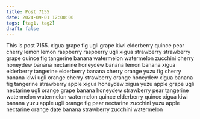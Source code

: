 ```yaml
---
title: Post 7155
date: 2024-09-01 12:00:00
tags: [tag1, tag2]
draft: false
---
```

This is post 7155.
xigua
grape
fig
ugli
grape
kiwi
elderberry
quince
pear
cherry
lemon
lemon
raspberry
raspberry
ugli
xigua
strawberry
strawberry
grape
quince
fig
tangerine
banana
watermelon
watermelon
zucchini
cherry
honeydew
banana
nectarine
honeydew
banana
lemon
banana
xigua
elderberry
tangerine
elderberry
banana
cherry
orange
yuzu
fig
cherry
banana
kiwi
ugli
orange
cherry
strawberry
orange
honeydew
xigua
banana
fig
tangerine
strawberry
apple
xigua
honeydew
xigua
yuzu
apple
grape
ugli
nectarine
ugli
orange
grape
banana
honeydew
strawberry
pear
tangerine
watermelon
watermelon
watermelon
quince
elderberry
quince
xigua
kiwi
banana
yuzu
apple
ugli
orange
fig
pear
nectarine
zucchini
yuzu
apple
nectarine
orange
date
banana
strawberry
zucchini
watermelon

